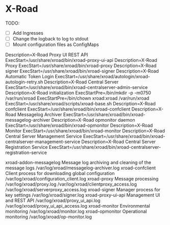 # X-Road

TODO:

- [ ] Add Ingresses
- [ ] Change the logback to log to stdout
- [ ] Mount configuration files as ConfigMaps

Description=X-Road Proxy UI REST API
ExecStart=/usr/share/xroad/bin/xroad-proxy-ui-api
Description=X-Road Proxy
ExecStart=/usr/share/xroad/bin/xroad-proxy
Description=X-Road signer
ExecStart=/usr/share/xroad/bin/xroad-signer
Description=X-Road Automatic Token Login
ExecStart=/usr/share/xroad/autologin/xroad-autologin-retry.sh
Description=X-Road Central Server
ExecStart=/usr/share/xroad/bin/xroad-centralserver-admin-service
Description=X-Road initialization
ExecStartPre=/bin/mkdir -p -m0750 /var/run/xroad
ExecStartPre=/bin/chown xroad:xroad /var/run/xroad
ExecStart=/usr/share/xroad/scripts/xroad-base.sh
Description=X-Road confclient
ExecStart=/usr/share/xroad/bin/xroad-confclient
Description=X-Road Messagelog Archiver
ExecStart=/usr/share/xroad/bin/xroad-messagelog-archiver
Description=X-Road opmonitor daemon
ExecStart=/usr/share/xroad/bin/xroad-opmonitor
Description=X-Road Monitor
ExecStart=/usr/share/xroad/bin/xroad-monitor
Description=X-Road Central Server Management Service
ExecStart=/usr/share/xroad/bin/xroad-centralserver-management-service
Description=X-Road Central Server Registration Service
ExecStart=/usr/share/xroad/bin/xroad-centralserver-registration-service

xroad-addon-messagelog
Message log archiving and cleaning of the message logs
/var/log/xroad/messagelog-archiver.log
xroad-confclient	Client process for downloading global configuration
/var/log/xroad/configuration_client.log
xroad-proxy	Message processing	/var/log/xroad/proxy.log
/var/log/xroad/clientproxy_access.log
/var/log/xroad/serverproxy_access.log
xroad-signer	Manager process for key settings	/var/log/xroad/signer.log
xroad-proxy-ui-api	Management UI and REST API	/var/log/xroad/proxy_ui_api.log
/var/log/xroad/proxy_ui_api_access.log
xroad-monitor	Environmental monitoring	/var/log/xroad/monitor.log
xroad-opmonitor	Operational monitoring	/var/log/xroad/op-monitor.log